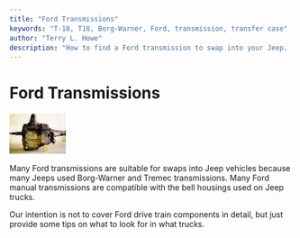 ```yaml
---
title: "Ford Transmissions"
keywords: "T-18, T18, Borg-Warner, Ford, transmission, transfer case"
author: "Terry L. Howe"
description: "How to find a Ford transmission to swap into your Jeep.  Ford trucks are plentiful and many use heavy duty drive train components suitable for swaps into Jeep trucks."
---
```

# Ford Transmissions

[![Unconverted 2WD Ford T-18](../../../img/transmission/updates/fordt18/ford2wdt18_.jpg)](../../../img/transmission/updates/fordt18/ford2wdt18.jpg) 

Many Ford transmissions are suitable for swaps into Jeep vehicles because many Jeeps used Borg-Warner and Tremec transmissions. Many Ford manual transmissions are compatible with the bell housings used on Jeep trucks.

Our intention is not to cover Ford drive train components in detail, but just provide some tips on what to look for in what trucks.